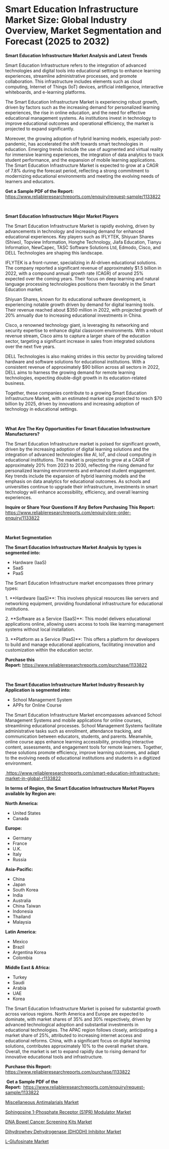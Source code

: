 <p><h1>Smart Education Infrastructure Market Size: Global Industry Overview, Market Segmentation and Forecast (2025 to 2032)</h1></p><p><strong>Smart Education Infrastructure Market Analysis and Latest Trends</strong></p>
<p><p>Smart Education Infrastructure refers to the integration of advanced technologies and digital tools into educational settings to enhance learning experiences, streamline administrative processes, and promote collaboration. This infrastructure includes elements such as cloud computing, Internet of Things (IoT) devices, artificial intelligence, interactive whiteboards, and e-learning platforms. </p><p>The Smart Education Infrastructure Market is experiencing robust growth, driven by factors such as the increasing demand for personalized learning experiences, the rise in online education, and the need for effective educational management systems. As institutions invest in technology to improve educational outcomes and operational efficiency, the market is projected to expand significantly. </p><p>Moreover, the growing adoption of hybrid learning models, especially post-pandemic, has accelerated the shift towards smart technologies in education. Emerging trends include the use of augmented and virtual reality for immersive learning experiences, the integration of data analytics to track student performance, and the expansion of mobile learning applications. The Smart Education Infrastructure Market is expected to grow at a CAGR of 7.8% during the forecast period, reflecting a strong commitment to modernizing educational environments and meeting the evolving needs of learners and educators.</p></p>
<p><strong>Get a Sample PDF of the Report:&nbsp;</strong> <a href="https://www.reliableresearchreports.com/enquiry/request-sample/1133822?utm_campaign=41&utm_medium=2&utm_source=Github&utm_content=ia&utm_term=25032025&utm_id=smart-education-infrastructure">https://www.reliableresearchreports.com/enquiry/request-sample/1133822</a></p>
<p>&nbsp;</p>
<p><strong>Smart Education Infrastructure Major Market Players</strong></p>
<p><p>The Smart Education Infrastructure Market is rapidly evolving, driven by advancements in technology and increasing demand for enhanced educational experiences. Key players such as IFLYTEK, Shiyuan Shares (Shiwo), Topview Information, Honghe Technology, Jiafa Education, Tianyu Information, NewCapec, TASC Software Solutions Ltd, Edmodo, Cisco, and DELL Technologies are shaping this landscape.</p><p>IFLYTEK is a front-runner, specializing in AI-driven educational solutions. The company reported a significant revenue of approximately $1.5 billion in 2022, with a compound annual growth rate (CAGR) of around 25% expected over the coming years. Their focus on deep learning and natural language processing technologies positions them favorably in the Smart Education market.</p><p>Shiyuan Shares, known for its educational software development, is experiencing notable growth driven by demand for digital learning tools. Their revenue reached about $350 million in 2022, with projected growth of 20% annually due to increasing educational investments in China.</p><p>Cisco, a renowned technology giant, is leveraging its networking and security expertise to enhance digital classroom environments. With a robust revenue stream, Cisco aims to capture a larger share of the education sector, targeting a significant increase in sales from integrated solutions over the next five years.</p><p>DELL Technologies is also making strides in this sector by providing tailored hardware and software solutions for educational institutions. With a consistent revenue of approximately $90 billion across all sectors in 2022, DELL aims to harness the growing demand for remote learning technologies, expecting double-digit growth in its education-related business.</p><p>Together, these companies contribute to a growing Smart Education Infrastructure Market, with an estimated market size projected to reach $70 billion by 2025, driven by innovations and increasing adoption of technology in educational settings.</p></p>
<p>&nbsp;</p>
<p><strong>What Are The Key Opportunities For Smart Education Infrastructure Manufacturers?</strong></p>
<p><p>The Smart Education Infrastructure market is poised for significant growth, driven by the increasing adoption of digital learning solutions and the integration of advanced technologies like AI, IoT, and cloud computing in educational institutions. The market is projected to grow at a CAGR of approximately 20% from 2023 to 2030, reflecting the rising demand for personalized learning environments and enhanced student engagement. Key trends include the expansion of hybrid learning models and the emphasis on data analytics for educational outcomes. As schools and universities continue to upgrade their infrastructure, investments in smart technology will enhance accessibility, efficiency, and overall learning experiences.</p></p>
<p><strong>Inquire or Share Your Questions If Any Before Purchasing This Report:</strong> <a href="https://www.reliableresearchreports.com/enquiry/pre-order-enquiry/1133822?utm_campaign=41&utm_medium=2&utm_source=Github&utm_content=ia&utm_term=25032025&utm_id=smart-education-infrastructure">https://www.reliableresearchreports.com/enquiry/pre-order-enquiry/1133822</a></p>
<p>&nbsp;</p>
<p><strong>Market Segmentation</strong></p>
<p><strong>The Smart Education Infrastructure Market Analysis by types is segmented into:</strong></p>
<p><ul><li>Hardware (IaaS)</li><li>SaaS</li><li>PaaS</li></ul></p>
<p><p>The Smart Education Infrastructure market encompasses three primary types: </p><p>1. **Hardware (IaaS)**: This involves physical resources like servers and networking equipment, providing foundational infrastructure for educational institutions.</p><p>  </p><p>2. **Software as a Service (SaaS)**: This model delivers educational applications online, allowing users access to tools like learning management systems without local installation. </p><p>3. **Platform as a Service (PaaS)**: This offers a platform for developers to build and manage educational applications, facilitating innovation and customization within the education sector.</p></p>
<p><strong>Purchase this Report:&nbsp;</strong><a href="https://www.reliableresearchreports.com/purchase/1133822?utm_campaign=41&utm_medium=2&utm_source=Github&utm_content=ia&utm_term=25032025&utm_id=smart-education-infrastructure">https://www.reliableresearchreports.com/purchase/1133822</a></p>
<p>&nbsp;</p>
<p><strong>The Smart Education Infrastructure Market Industry Research by Application is segmented into:</strong></p>
<p><ul><li>School Management System</li><li>APPs for Online Course</li></ul></p>
<p><p>The Smart Education Infrastructure Market encompasses advanced School Management Systems and mobile applications for online courses, streamlining educational processes. School Management Systems facilitate administrative tasks such as enrollment, attendance tracking, and communication between educators, students, and parents. Meanwhile, online course apps enhance learning accessibility, providing interactive content, assessments, and engagement tools for remote learners. Together, these solutions promote efficiency, improve learning outcomes, and adapt to the evolving needs of educational institutions and students in a digitized environment.</p></p>
<p><a href="https://www.reliableresearchreports.com/smart-education-infrastructure-market-in-global-r1133822?utm_campaign=41&utm_medium=2&utm_source=Github&utm_content=ia&utm_term=25032025&utm_id=smart-education-infrastructure">&nbsp;https://www.reliableresearchreports.com/smart-education-infrastructure-market-in-global-r1133822</a></p>
<p><strong>In terms of Region, the Smart Education Infrastructure Market Players available by Region are:</strong></p>
<p>
    <p> <strong> North America: </strong>
        <ul>
            <li>United States</li>
            <li>Canada</li>
        </ul>
        </p> 
    <p> <strong> Europe: </strong>
        <ul>
            <li>Germany</li>
            <li>France</li>
            <li>U.K.</li>
            <li>Italy</li>
            <li>Russia</li>
        </ul>
        </p> 
    <p> <strong> Asia-Pacific: </strong>
        <ul>
            <li>China</li>
            <li>Japan</li>
            <li>South Korea</li>
            <li>India</li>
            <li>Australia</li>
            <li>China Taiwan</li>
            <li>Indonesia</li>
            <li>Thailand</li>
            <li>Malaysia</li>
        </ul>
        </p> 
    <p> <strong> Latin America: </strong>
        <ul>
            <li>Mexico</li>
            <li>Brazil</li>
            <li>Argentina Korea</li>
            <li>Colombia</li>
        </ul>
        </p> 
    <p> <strong> Middle East & Africa: </strong>
        <ul>
            <li>Turkey</li>
            <li>Saudi</li>
            <li>Arabia</li>
            <li>UAE</li>
            <li>Korea</li>
        </ul>
    </p>
    </p>
<p><p>The Smart Education Infrastructure Market is poised for substantial growth across various regions. North America and Europe are expected to dominate, with market shares of 35% and 30% respectively, driven by advanced technological adoption and substantial investments in educational technologies. The APAC region follows closely, anticipating a market share of 25%, attributed to increasing internet access and educational reforms. China, with a significant focus on digital learning solutions, contributes approximately 10% to the overall market share. Overall, the market is set to expand rapidly due to rising demand for innovative educational tools and infrastructure.</p></p>
<p><strong>Purchase this Report: </strong><a href="https://www.reliableresearchreports.com/purchase/1133822?utm_campaign=41&utm_medium=2&utm_source=Github&utm_content=ia&utm_term=25032025&utm_id=smart-education-infrastructure">https://www.reliableresearchreports.com/purchase/1133822</a></p>
<p>&nbsp;<strong>Get a Sample PDF of the Report:&nbsp;&nbsp;</strong><a href="https://www.reliableresearchreports.com/enquiry/request-sample/1133822?utm_campaign=41&utm_medium=2&utm_source=Github&utm_content=ia&utm_term=25032025&utm_id=smart-education-infrastructure">https://www.reliableresearchreports.com/enquiry/request-sample/1133822</a></p>
<p><strong></strong></p>
<p><p><a href="https://github.com/tabormahay2f/Market-Research-Report-List-1/blob/main/miscellaneous-antimalarials-market.md?utm_campaign=41&utm_medium=2&utm_source=Github&utm_content=ia&utm_term=25032025&utm_id=smart-education-infrastructure">Miscellaneous Antimalarials Market</a></p><p><a href="https://github.com/baatetoshda/Market-Research-Report-List-1/blob/main/sphingosine-1-phosphate-receptor-s1pr-modulator-market.md?utm_campaign=41&utm_medium=2&utm_source=Github&utm_content=ia&utm_term=25032025&utm_id=smart-education-infrastructure">Sphingosine 1-Phosphate Receptor (S1PR) Modulator Market</a></p><p><a href="https://github.com/naingbiner7i/Market-Research-Report-List-1/blob/main/dna-bowel-cancer-screening-kits-market.md?utm_campaign=41&utm_medium=2&utm_source=Github&utm_content=ia&utm_term=25032025&utm_id=smart-education-infrastructure">DNA Bowel Cancer Screening Kits Market</a></p><p><a href="https://github.com/siwerhommer97/Market-Research-Report-List-1/blob/main/dihydrowhey-dehydrogenase-dhodh-inhibitor-market.md?utm_campaign=41&utm_medium=2&utm_source=Github&utm_content=ia&utm_term=25032025&utm_id=smart-education-infrastructure">Dihydrowhey Dehydrogenase (DHODH) Inhibitor Market</a></p><p><a href="https://github.com/zdybelzinn/Market-Research-Report-List-1/blob/main/l-glufosinate-market.md?utm_campaign=41&utm_medium=2&utm_source=Github&utm_content=ia&utm_term=25032025&utm_id=smart-education-infrastructure">L-Glufosinate Market</a></p></p>